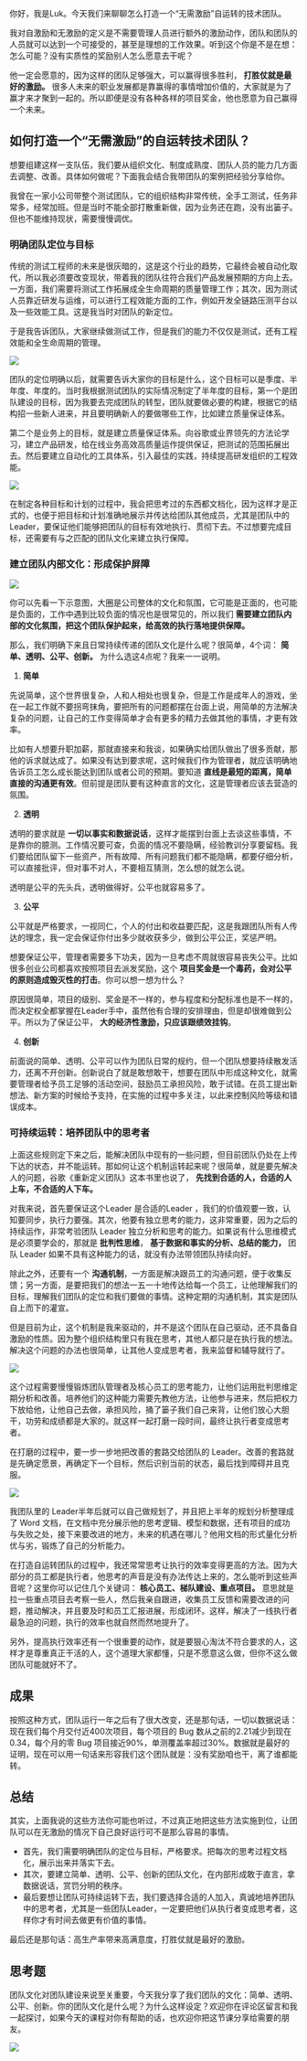 你好，我是Luk。今天我们来聊聊怎么打造一个“无需激励”自运转的技术团队。

我对自激励和无激励的定义是不需要管理人员进行额外的激励动作，团队和团队的人员就可以达到一个可接受的，甚至是理想的工作效果。听到这个你是不是在想：怎么可能？没有实质性的奖励别人怎么愿意去干呢？

他一定会愿意的，因为这样的团队足够强大，可以赢得很多胜利， **打胜仗就是最好的激励。** 很多人未来的职业发展都是靠赢得的事情增加价值的，大家就是为了赢才来才聚到一起的。所以即便是没有各种各样的项目奖金，他也愿意为自己赢得一个未来。

## 如何打造一个“无需激励”的自运转技术团队？

想要组建这样一支队伍，我们要从组织文化、制度成熟度、团队人员的能力几方面去调整、改善。具体如何做呢？下面我会结合我带团队的案例把经验分享给你。

我曾在一家小公司带整个测试团队，它的组织结构非常传统，全手工测试，任务非常多，经常加班。但是当时不能全部打散重新做，因为业务还在跑，没有出篓子。但也不能维持现状，需要慢慢调优。

### 明确团队定位与目标

传统的测试工程师的未来是很灰暗的，这是这个行业的趋势，它最终会被自动化取代，所以我必须要改变现状，带着我的团队往符合我们产品发展预期的方向上去。一方面，我们需要将测试工作拓展成全生命周期的质量管理工作；其次，因为测试人员靠近研发与运维，可以进行工程效能方面的工作，例如开发全链路压测平台以及一些效能工具。这是我当时对团队的新定位。

于是我告诉团队，大家继续做测试工作，但是我们的能力不仅仅是测试，还有工程效能和全生命周期的管理。

![](https://static001.geekbang.org/resource/image/c1/5f/c112a0671ca7f1c9fc6f833a495cd05f.png?wh=1964x1228)

团队的定位明确以后，就需要告诉大家你的目标是什么，这个目标可以是季度、半年度、年度的。当时我根据测试团队的实际情况制定了半年度的目标，第一个是团队建设的目标，因为我要去完成团队的转型，团队就要做必要的构建，根据它的结构招一些新人进来，并且要明确新人的要做哪些工作，比如建立质量保证体系。

第二个是业务上的目标，就是建立质量保证体系。向谷歌或业界领先的方法论学习，建立产品研发，给在线业务高效高质量运作提供保证，把测试的范围拓展出去。然后要建立自动化的工具体系，引入最佳的实践，持续提高研发组织的工程效能。

![](https://static001.geekbang.org/resource/image/ba/44/baa8c76d196f203215609cd1dc26f644.png?wh=1724x1110)

在制定各种目标和计划的过程中，我会把思考过的东西都文档化，因为这样才是正式的，也便于把目标和计划准确地展示并传达给团队其他成员，尤其是团队中的Leader，要保证他们能够把团队的目标有效地执行、贯彻下去。不过想要完成目标，还需要有与之匹配的团队文化来建立执行保障。

### 建立团队内部文化：形成保护屏障

![](https://static001.geekbang.org/resource/image/dd/57/dd9e7097ae46155bdc1f1d2408446357.png?wh=2140x1284)

你可以先看一下示意图，大圈是公司整体的文化和氛围，它可能是正面的，也可能是负面的，工作中遇到比较负面的情况也是很常见的，所以我们 **需要建立团队内部的文化氛围，把这个团队保护起来，给高效的执行落地提供保障。**

那么，我们明确下来且日常持续传递的团队文化是什么呢？很简单，4个词： **简单、透明、公平、创新。** 为什么选这4点呢？我来一一说明。

1. **简单**

先说简单，这个世界很复杂，人和人相处也很复杂，但是工作是成年人的游戏，坐在一起工作就不要拐弯抹角，要把所有的问题都摆在台面上说，用简单的方法解决复杂的问题，让自己的工作变得简单才会有更多的精力去做其他的事情，才更有效率。

比如有人想要升职加薪，那就直接来和我谈，如果确实给团队做出了很多贡献，那他的诉求就达成了。如果没有达到要求呢，这时候我们作为管理者，就应该明确地告诉员工怎么成长能达到团队或者公司的预期。要知道 **直线是最短的距离，简单直接的沟通更有效**。但前提是团队要有这种直言的文化，这是管理者应该去营造的氛围。

2. **透明**

透明的要求就是 **一切以事实和数据说话**，这样才能摆到台面上去谈这些事情，不是靠你的臆测。工作情况要可查，负面的情况不要隐瞒，经验教训分享要留档。我们要给团队留下一些资产，所有故障、所有问题我们都不能隐瞒，都要仔细分析，可以直接批评，但对事不对人，不要相互猜测，怎么想的就怎么说。

透明是公平的先头兵，透明做得好，公平也就容易多了。

3. **公平**

公平就是严格要求，一视同仁，个人的付出和收益要匹配，这是我跟团队所有人传达的理念，我一定会保证你付出多少就收获多少，做到公平公正，奖惩严明。

想要保证公平，管理者需要多下功夫，因为一旦考虑不周就很容易丧失公平。比如很多创业公司都喜欢按照项目去派发奖励，这个 **项目奖金是一个毒药，会对公平的原则造成毁灭性的打击**。你可以想一想为什么？

原因很简单，项目的级别、奖金是不一样的，参与程度和分配标准也是不一样的，而决定权全都掌握在Leader手中，虽然他有合理的安排理由，但是却很难做到公平。所以为了保证公平， **大的经济性激励，只应该跟绩效挂钩**。

4. **创新**

前面说的简单、透明、公平可以作为团队日常的规约，但一个团队想要持续散发活力，还离不开创新。创新说白了就是敢想敢干，想要在团队中形成这种文化，就需要管理者给予员工足够的活动空间，鼓励员工承担风险，敢于试错。在员工提出新想法、新方案的时候给予支持，在实施的过程中多关注，以此来控制风险等级和错误成本。

### 可持续运转：培养团队中的思考者

上面这些规则定下来之后，能解决团队中现有的一些问题，但目前团队仍处在上传下达的状态，并不能运转。那如何让这个机制运转起来呢？很简单，就是要先解决人的问题，谷歌《重新定义团队》这本书里也说了， **先找到合适的人，合适的人上车，不合适的人下车。**

对我来说，首先要保证这个Leader 是合适的Leader ，我们的价值观要一致，认知要同步，执行力要强。其次，他要有独立思考的能力，这非常重要，因为之后的持续运作，非常考验团队 Leader 独立分析和思考的能力。如果说有什么思维模式是必须要学会的，那就是 **批判性思维**， **基于数据和事实的分析、总结的能力，** 团队 Leader 如果不具有这种能力的话，就没有办法带领团队持续向好。

除此之外，还要有一个 **沟通机制**，一方面是解决跟员工的沟通问题，便于收集反馈；另一方面，是要把我们的想法一五一十地传达给每一个员工，让他理解我们的目标，理解我们团队的定位和我们要做的事情。这种定期的沟通机制，其实是团队自上而下的灌宣。

但是目前为止，这个机制是我来驱动的，并不是这个团队在自己驱动，还不具备自激励的性质。因为整个组织结构里只有我在思考，其他人都只是在执行我的想法。解决这个问题的办法也很简单，让其他人变成思考者，我来监督和辅导就行了。

![](https://static001.geekbang.org/resource/image/19/53/190b7dd76706192207ca0a7e28790353.png?wh=2284x886)

这个过程需要慢慢锻炼团队管理者及核心员工的思考能力，让他们运用批判思维定期分析和改善。培养他们的这种能力需要先教他方法，让他参与进来，然后把权力下放给他，让他自己去做，承担风险，捅了篓子我们自己来背，让他们放心大胆干，功劳和成绩都是大家的。就这样一起打磨一段时间，最终让执行者变成思考者。

在打磨的过程中，要一步一步地把改善的套路交给团队的 Leader。改善的套路就是先确定愿景，再确定下一个目标，然后识别当前的状态，最后找到障碍并且克服。

![](https://static001.geekbang.org/resource/image/ee/59/ee20cef6466c8722feed6deffb972259.png?wh=2194x872)

我团队里的 Leader半年后就可以自己做规划了，并且把上半年的规划分析整理成了 Word 文档，在文档中充分展示他的思考逻辑、模型和数据，还有项目的成功与失败之处，接下来要改进的地方，未来的机遇在哪儿？他用文档的形式量化分析优与劣，锻炼了自己的分析能力。

在打造自运转团队的过程中，我还常常思考让执行的效率变得更高的方法。因为大部分的员工都是执行者，他思考的声音是没有办法传达上来的，怎么能听到这些声音呢？这里你可以记住几个关键词： **核心员工、梯队建设、重点项目。** 意思就是拉一些重点项目去考察一些人，然后我亲自跟进，收集员工反馈和需要改进的问题，推动解决，并且要及时和员工汇报进展，形成闭环。这样，解决了一线执行者最急迫的问题，执行的效率也就自然而然地提升了。

另外，提高执行效率还有一个很重要的动作，就是要狠心淘汰不符合要求的人，这样才是尊重真正干活的人，这个道理大家都懂，只是不愿意这么做，但你不这么做团队可能就好不了。

## 成果

按照这种方式，团队运行一年之后有了很大改变，还是那句话，一切以数据说话：现在我们每个月交付近400次项目，每个项目的 Bug 数从之前的2.21减少到现在0.34，每个月的零 Bug 项目接近90%，单测覆盖率超过30%。数据就是最好的证明，现在可以用一句话来形容我们这个团队就是：没有奖励咱也干，离了谁都能转。

## 总结

其实，上面我说的这些方法你可能也听过，不过真正地把这些方法实施到位，让团队可以在无激励的情况下自己良好运行可不是那么容易的事情。

- 首先，我们需要明确团队的定位与目标，严格要求。把每次的思考过程文档化，展示出来并落实下去。
- 其次，要建立简单、透明、公平、创新的团队文化，在内部形成敢于直言，拿数据说话，赏罚分明的秩序。
- 最后要想让团队可持续运转下去，我们要选择合适的人加入，真诚地培养团队中的思考者，尤其是一些团队Leader，一定要把他们从执行者变成思考者，这样你才有时间去做更有价值的事情。

最后还是那句话：高生产率带来高满意度，打胜仗就是最好的激励。

## 思考题

团队文化对团队建设来说至关重要，今天我分享了我们团队的文化：简单、透明、公平、创新。你的团队文化是什么呢？为什么这样设定？欢迎你在评论区留言和我一起探讨，如果今天的课程对你有帮助的话，也欢迎你把这节课分享给需要的朋友。

![](https://static001.geekbang.org/resource/image/e1/cc/e1018395542cce8daf52d3b6b736b5cc.png?wh=1199x604)